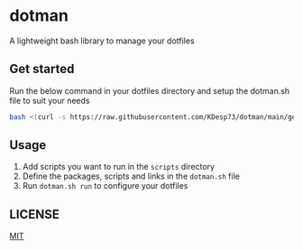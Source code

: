 # dotman

A lightweight bash library to manage your dotfiles

## Get started

Run the below command in your dotfiles directory and setup the dotman.sh file to suit your needs

```bash
bash <(curl -s https://raw.githubusercontent.com/KDesp73/dotman/main/get.sh)
```

## Usage

1. Add scripts you want to run in the `scripts` directory
2. Define the packages, scripts and links in the `dotman.sh` file
3. Run `dotman.sh run` to configure your dotfiles

## LICENSE

[MIT](./LICENSE)
